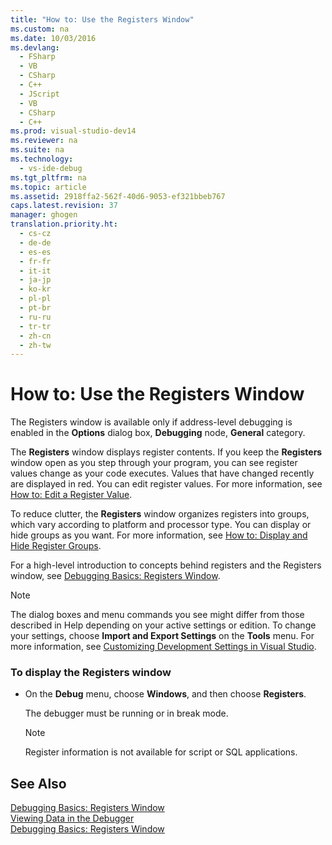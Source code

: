 ```yaml
---
title: "How to: Use the Registers Window"
ms.custom: na
ms.date: 10/03/2016
ms.devlang: 
  - FSharp
  - VB
  - CSharp
  - C++
  - JScript
  - VB
  - CSharp
  - C++
ms.prod: visual-studio-dev14
ms.reviewer: na
ms.suite: na
ms.technology: 
  - vs-ide-debug
ms.tgt_pltfrm: na
ms.topic: article
ms.assetid: 2918ffa2-562f-40d6-9053-ef321bbeb767
caps.latest.revision: 37
manager: ghogen
translation.priority.ht: 
  - cs-cz
  - de-de
  - es-es
  - fr-fr
  - it-it
  - ja-jp
  - ko-kr
  - pl-pl
  - pt-br
  - ru-ru
  - tr-tr
  - zh-cn
  - zh-tw
---
```

# How to: Use the Registers Window
The Registers window is available only if address-level debugging is enabled in the **Options** dialog box, **Debugging** node, **General** category.  
  
 The **Registers** window displays register contents. If you keep the **Registers** window open as you step through your program, you can see register values change as your code executes. Values that have changed recently are displayed in red. You can edit register values. For more information, see [How to: Edit a Register Value](../VS_debugger/How-to--Edit-a-Register-Value.md).  
  
 To reduce clutter, the **Registers** window organizes registers into groups, which vary according to platform and processor type. You can display or hide groups as you want. For more information, see [How to: Display and Hide Register Groups](../VS_debugger/How-to--Display-and-Hide-Register-Groups.md).  
  
 For a high-level introduction to concepts behind registers and the Registers window, see [Debugging Basics: Registers Window](../VS_debugger/Debugging-Basics--Registers-Window.md).  
  
> [!NOTE]
>  The dialog boxes and menu commands you see might differ from those described in Help depending on your active settings or edition. To change your settings, choose **Import and Export Settings** on the **Tools** menu. For more information, see [Customizing Development Settings in Visual Studio](assetId:///22c4debb-4e31-47a8-8f19-16f328d7dcd3).  
  
### To display the Registers window  
  
-   On the **Debug** menu, choose **Windows**, and then choose **Registers**.  
  
     The debugger must be running or in break mode.  
  
    > [!NOTE]
    >  Register information is not available for script or SQL applications.  
  
## See Also  
 [Debugging Basics: Registers Window](../VS_debugger/Debugging-Basics--Registers-Window.md)   
 [Viewing Data in the Debugger](../VS_debugger/Viewing-Data-in-the-Debugger.md)   
 [Debugging Basics: Registers Window](../VS_debugger/Debugging-Basics--Registers-Window.md)